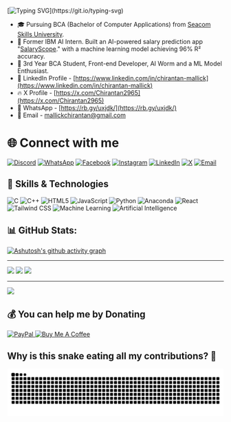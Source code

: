 [![Typing SVG](https://readme-typing-svg.demolab.com?font=Press+Start+2P&pause=1000&color=56D364&center=true&width=800&height=60&lines=Welcome+to+Chirantan's+GitHub;He+is+a+Coder%2C;He+is+a+Developer%2C;He+is+a+Software+Engineer%2C;He+is+an+AI%2FML+Enthusiasts%2C;And+many+more.)](https://git.io/typing-svg)

* 🎓 Pursuing BCA (Bachelor of Computer Applications) from [Seacom Skills University](https://seacomskillsuniversity.org/).
* 💼 Former IBM AI Intern. Built an AI-powered salary prediction app "[SalaryScope](https://salary-scope-spicychief.streamlit.app/)." with a machine learning model achieving 96% R² accuracy.
* 🤖 3rd Year BCA Student, Front-end Developer, AI Worm and a ML Model Enthusiast.
* 🔗 LinkedIn Profile - [https://www.linkedin.com/in/chirantan-mallick](https://www.linkedin.com/in/chirantan-mallick)
* 🔥 X Profile - [https://x.com/Chirantan2965](https://x.com/Chirantan2965)
* 💬 WhatsApp - [https://rb.gy/uxjdk/](https://rb.gy/uxjdk/)
* 📧 Email - mallickchirantan@gmail.com

# 🌐 Connect with me 

[![Discord](https://img.shields.io/badge/Discord-%237289DA.svg?style=plastic&logo=discord&logoColor=white)](https://discord.gg/EmRcW9rnGs)
[![WhatsApp](https://img.shields.io/badge/WhatsApp-25D366.svg?style=plastic&logo=whatsapp&logoColor=white)](https://rb.gy/uxjdk)
[![Facebook](https://img.shields.io/badge/Facebook-%231877F2.svg?style=plastic&logo=Facebook&logoColor=white)](https://www.facebook.com/Chirantan2965)
[![Instagram](https://img.shields.io/badge/Instagram-%23E4405F.svg?style=plastic&logo=Instagram&logoColor=white)](https://instagram.com/heres_chirantan)
[![LinkedIn](https://img.shields.io/badge/LinkedIn-%230077B5.svg?style=plastic&logo=linkedin&logoColor=white)](https://linkedin.com/in/chirantan-mallick)
[![X](https://img.shields.io/badge/X-black.svg?style=plastic&logo=X&logoColor=white)](https://x.com/Chirantan2965)
[![Email](https://img.shields.io/badge/Email-D14836.svg?style=plastic&logo=gmail&logoColor=white)](https://tr.ee/9Vp509xCxy)

## 🚀 Skills & Technologies

![C](https://img.shields.io/badge/C-%2300599C.svg?style=plastic&logo=c&logoColor=white)
![C++](https://img.shields.io/badge/C++-%2300599C.svg?style=plastic&logo=c%2B%2B&logoColor=white)
![HTML5](https://img.shields.io/badge/HTML5-%23E34F26.svg?style=plastic&logo=html5&logoColor=white)
![JavaScript](https://img.shields.io/badge/JavaScript-%23323330.svg?style=plastic&logo=javascript&logoColor=%23F7DF1E)
![Python](https://img.shields.io/badge/Python-3670A0?style=plastic&logo=python&logoColor=ffdd54)
![Anaconda](https://img.shields.io/badge/Anaconda-%2344A833.svg?style=plastic&logo=anaconda&logoColor=white)
![React](https://img.shields.io/badge/React-%2361DAFB.svg?style=plastic&logo=react&logoColor=black)
![Tailwind CSS](https://img.shields.io/badge/Tailwind_CSS-%2338B2AC.svg?style=plastic&logo=tailwind-css&logoColor=white)
![Machine Learning](https://img.shields.io/badge/Machine%20Learning-%237C3AED.svg?style=plastic&logo=google&logoColor=white)
![Artificial Intelligence](https://img.shields.io/badge/Artificial%20Intelligence-%23111827.svg?style=plastic&logo=openai&logoColor=white)


## 📊 GitHub Stats:
[![Ashutosh's github activity graph](https://github-readme-activity-graph.vercel.app/graph?username=SpicychieF05&bg_color=000000&color=79a3d2&line=26a641&point=ff0000&area=true&hide_border=true)](https://github.com/ashutosh00710/github-readme-activity-graph)

---
![](https://github-readme-stats.vercel.app/api?username=SpicychieF05&theme=tokyonight&hide_border=false&include_all_commits=true&count_private=false)
![](https://nirzak-streak-stats.vercel.app/?user=SpicychieF05&theme=tokyonight&hide_border=false)
![](https://github-readme-stats.vercel.app/api/top-langs/?username=SpicychieF05&theme=tokyonight&hide_border=false&include_all_commits=true&count_private=false&layout=compact)

---
[![](https://visitcount.itsvg.in/api?id=SpicychieF05&icon=0&color=0)](https://visitcount.itsvg.in)


## 💰 You can help me by Donating
[![PayPal](https://img.shields.io/badge/PayPal-00457C?style=for-the-badge&logo=paypal&logoColor=white)](https://paypal.me/chirantan2965?country.x=IN&locale.x=en_GB)<a href="https://www.buymeacoffee.com/chirantan_mallick">
  <img src="https://media.giphy.com/media/TDQOtnWgsBx99cNoyH/giphy.gif" alt="Buy Me A Coffee" width="5%" />
</a>


## Why is this snake eating all my contributions? 🤨 


![Snake SVG](https://raw.githubusercontent.com/SpicychieF05/SpicychieF05/output/github-snake-dark.svg)
